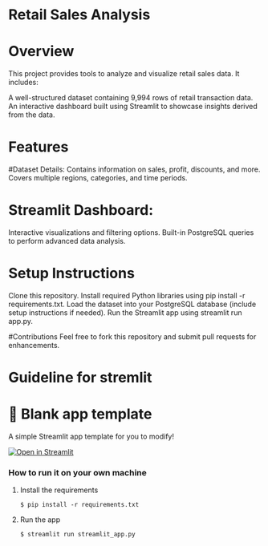 # Retail Sales Analysis
# Overview
This project provides tools to analyze and visualize retail sales data. It includes:

A well-structured dataset containing 9,994 rows of retail transaction data.
An interactive dashboard built using Streamlit to showcase insights derived from the data.

# Features
#Dataset Details:
Contains information on sales, profit, discounts, and more.
Covers multiple regions, categories, and time periods.

# Streamlit Dashboard:
Interactive visualizations and filtering options.
Built-in PostgreSQL queries to perform advanced data analysis.

# Setup Instructions
Clone this repository.
Install required Python libraries using pip install -r requirements.txt.
Load the dataset into your PostgreSQL database (include setup instructions if needed).
Run the Streamlit app using streamlit run app.py.

#Contributions
Feel free to fork this repository and submit pull requests for enhancements.

# Guideline for stremlit
# 🎈 Blank app template

A simple Streamlit app template for you to modify!

[![Open in Streamlit](https://static.streamlit.io/badges/streamlit_badge_black_white.svg)](https://blank-app-template.streamlit.app/)

### How to run it on your own machine

1. Install the requirements

   ```
   $ pip install -r requirements.txt
   ```

2. Run the app

   ```
   $ streamlit run streamlit_app.py
   ```
